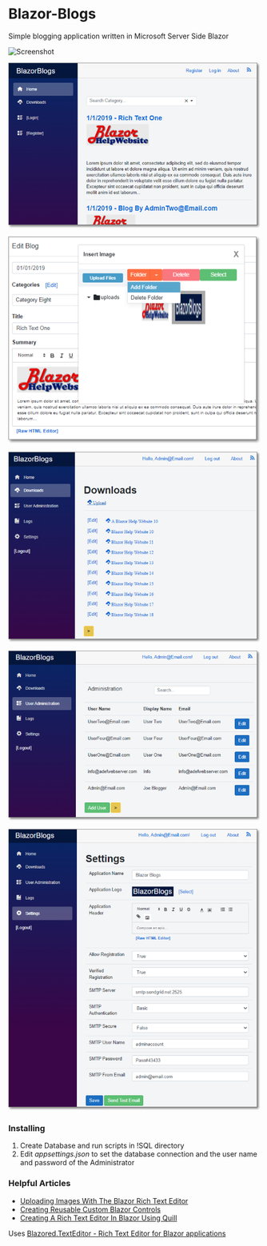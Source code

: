 # Blazor-Blogs
Simple blogging application written in Microsoft Server Side Blazor

![Screenshot](Animation.gif)

![Screenshot](Screenshot001.png)

![Screenshot](Screenshot002.png)

![Screenshot](Screenshot003.png)

![Screenshot](Screenshot004.png)

![Screenshot](Screenshot005.png)

### Installing

1) Create Database and run scripts in !SQL directory
2) Edit *appsettings.json* to set the database connection and the user name and password of the Administrator

### Helpful Articles

* [Uploading Images With The Blazor Rich Text Editor](http://blazorhelpwebsite.com/Blog/tabid/61/EntryId/4369/Uploading-Images-With-The-Blazor-Rich-Text-Editor.aspx "BlazorHelpWebsite.com")
* [Creating Reusable Custom Blazor Controls](http://blazorhelpwebsite.com/Blog/tabid/61/EntryId/4365/Creating-Reusable-Custom-Blazor-Controls.aspx "BlazorHelpWebsite.com")
* [Creating A Rich Text Editor In Blazor Using Quill](http://blazorhelpwebsite.com/Blog/tabid/61/EntryId/4364/Creating-A-Rich-Text-Editor-In-Blazor-Using-Quill.aspx "BlazorHelpWebsite.com")

Uses [Blazored.TextEditor - Rich Text Editor for Blazor applications](https://github.com/Blazored/TextEditor "BlazorHelpWebsite.com")
